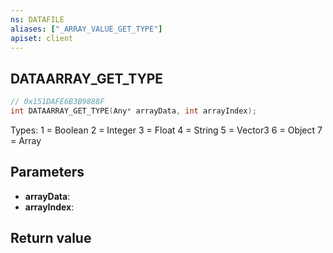 ```yaml
---
ns: DATAFILE
aliases: ["_ARRAY_VALUE_GET_TYPE"]
apiset: client
---
```

## DATAARRAY_GET_TYPE

```c
// 0x151DAFE6B3B9888F
int DATAARRAY_GET_TYPE(Any* arrayData, int arrayIndex);
```

Types:
1 = Boolean
2 = Integer
3 = Float
4 = String
5 = Vector3
6 = Object
7 = Array

## Parameters
* **arrayData**:
* **arrayIndex**:

## Return value